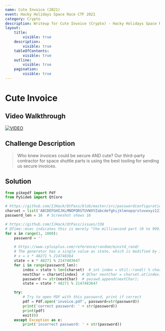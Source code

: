 ```yaml
---
name: Cute Invoice (2021)
event: Hacky Holidays Space Race CTF 2021
category: Crypto
description: Writeup for Cute Invoice (Crypto) - Hacky Holidays Space Race CTF (2021) 💜
layout:
    title:
        visible: true
    description:
        visible: true
    tableOfContents:
        visible: true
    outline:
        visible: true
    pagination:
        visible: true
---
```


# Cute Invoice

## Video Walkthrough

[![VIDEO](https://img.youtube.com/vi/u1Sh5TZN5Ug/0.jpg)](https://youtu.be/u1Sh5TZN5Ug?t=2292s "Hacky Holidays Space Race 2021: Cute Invoice")

## Challenge Description

> Who knew invoices could be secure AND cute? Our third-party contractor for space shuttle parts is using the best tooling for sending us secure invoices.

## Solution

```py
from pikepdf import Pdf
from PySide6 import QtCore

# https://github.com/IJHack/QtPass/blob/master/src/passwordconfiguration.h shows charset
charset = list('ABCDEFGHIJKLMNOPQRSTUVWXYZabcdefghijklmnopqrstuvwxyz1234567890~!@#$%^&*()_-+={}[]|:;<>,.?')
password_len = 16  # Screeshot shows 16

# https://github.com/IJHack/QtPass/issues/338
# QTime::msec indicates this is merely "the millisecond part (0 to 999) of the time", e.g. only 1000 possibilities of generated sequences of passwords
for x in range(1, 1000):
    password = ''

    # https://www.cplusplus.com/reference/random/minstd_rand/
    # The generator has a single value as state, which is modified by its transition algorithm on each advance like x is modified in the following piece of code:
    # x = x * 48271 % 214748364
    state = x * 48271 % 2147483647
    for i in range(password_len):
        index = state % len(charset)  # int index = Util::rand() % charset.length();
        nextChar = charset[index]  # QChar nextChar = charset.at(index);
        password += str(nextChar)  # passwd.append(nextChar);
        state = state * 48271 % 2147483647

    try:
        # Try to open PDF with this password, print if correct
        pdf = Pdf.open('invoice.pdf', password=str(password))
        print('correct password: ' + str(password))
        print(pdf)
        exit(0)
    except Exception as e:
        print('incorrect password: ' + str(password))
```

